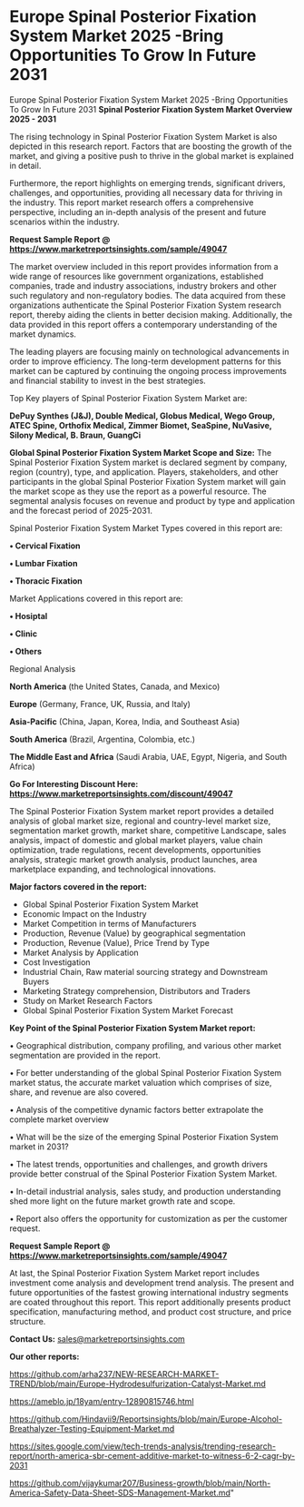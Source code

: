 # Europe Spinal Posterior Fixation System Market 2025 -Bring Opportunities To Grow In Future 2031
Europe Spinal Posterior Fixation System Market 2025 -Bring Opportunities To Grow In Future 2031
<Strong> Spinal Posterior Fixation System Market Overview 2025 - 2031</strong>

The rising technology in Spinal Posterior Fixation System Market is also depicted in this research report. Factors that are boosting the growth of the market, and giving a positive push to thrive in the global market is explained in detail.

Furthermore, the report highlights on emerging trends, significant drivers, challenges, and opportunities, providing all necessary data for thriving in the industry. This report market research offers a comprehensive perspective, including an in-depth analysis of the present and future scenarios within the industry.

<strong>Request Sample Report @ <a href=https://www.marketreportsinsights.com/sample/49047>https://www.marketreportsinsights.com/sample/49047</a></strong>

The market overview included in this report provides information from a wide range of resources like government organizations, established companies, trade and industry associations, industry brokers and other such regulatory and non-regulatory bodies. The data acquired from these organizations authenticate the Spinal Posterior Fixation System research report, thereby aiding the clients in better decision making. Additionally, the data provided in this report offers a contemporary understanding of the market dynamics.

The leading players are focusing mainly on technological advancements in order to improve efficiency. The long-term development patterns for this market can be captured by continuing the ongoing process improvements and financial stability to invest in the best strategies.

Top Key players of Spinal Posterior Fixation System Market are:

<strong>DePuy Synthes (J&J), Double Medical, Globus Medical, Wego Group, ATEC Spine, Orthofix Medical, Zimmer Biomet, SeaSpine, NuVasive, Silony Medical, B. Braun, GuangCi</strong>

<strong><b>Global Spinal Posterior Fixation System Market Scope and Size:</b></strong>
The Spinal Posterior Fixation System market is declared segment by company, region (country), type, and application. Players, stakeholders, and other participants in the global Spinal Posterior Fixation System market will gain the market scope as they use the report as a powerful resource. The segmental analysis focuses on revenue and product by type and application and the forecast period of 2025-2031.

Spinal Posterior Fixation System Market Types covered in this report are:

<strong>•  Cervical Fixation

•  Lumbar Fixation

•  Thoracic Fixation</strong>

Market Applications covered in this report are:

<strong>•  Hosiptal

•  Clinic

•  Others</strong> 

Regional Analysis

<strong>North America</strong> (the United States, Canada, and Mexico)

<strong>Europe</strong> (Germany, France, UK, Russia, and Italy)

<strong>Asia-Pacific</strong> (China, Japan, Korea, India, and Southeast Asia)

<strong>South America</strong> (Brazil, Argentina, Colombia, etc.)

<strong>The Middle East and Africa</strong> (Saudi Arabia, UAE, Egypt, Nigeria, and South Africa)

<strong>Go For Interesting Discount Here: <a href=https://www.marketreportsinsights.com/discount/49047>https://www.marketreportsinsights.com/discount/49047</a></strong>

The Spinal Posterior Fixation System market report provides a detailed analysis of global market size, regional and country-level market size, segmentation market growth, market share, competitive Landscape, sales analysis, impact of domestic and global market players, value chain optimization, trade regulations, recent developments, opportunities analysis, strategic market growth analysis, product launches, area marketplace expanding, and technological innovations.

<strong><b>Major factors covered in the report:</b></strong>
<ul>
  <li>Global Spinal Posterior Fixation System Market </li>
  <li>Economic Impact on the Industry</li>
  <li>Market Competition in terms of Manufacturers</li>
  <li>Production, Revenue (Value) by geographical segmentation</li>
  <li>Production, Revenue (Value), Price Trend by Type</li>
  <li>Market Analysis by Application</li>
  <li>Cost Investigation</li>
  <li>Industrial Chain, Raw material sourcing strategy and Downstream Buyers</li>
  <li>Marketing Strategy comprehension, Distributors and Traders</li>
  <li>Study on Market Research Factors</li>
  <li>Global Spinal Posterior Fixation System Market Forecast</li>
</ul>

<strong><b>Key Point of the Spinal Posterior Fixation System Market report:</b></strong>

• Geographical distribution, company profiling, and various other market segmentation are provided in the report.

• For better understanding of the global Spinal Posterior Fixation System market status, the accurate market valuation which comprises of size, share, and revenue are also covered.

• Analysis of the competitive dynamic factors better extrapolate the complete market overview

• What will be the size of the emerging Spinal Posterior Fixation System market in 2031?

• The latest trends, opportunities and challenges, and growth drivers provide better construal of the Spinal Posterior Fixation System Market.

• In-detail industrial analysis, sales study, and production understanding shed more light on the future market growth rate and scope.

• Report also offers the opportunity for customization as per the customer request.

<strong>Request Sample Report @ <a href=https://www.marketreportsinsights.com/sample/49047>https://www.marketreportsinsights.com/sample/49047</a></strong>

At last, the Spinal Posterior Fixation System Market report includes investment come analysis and development trend analysis. The present and future opportunities of the fastest growing international industry segments are coated throughout this report. This report additionally presents product specification, manufacturing method, and product cost structure, and price structure.

<strong>Contact Us:</strong>
sales@marketreportsinsights.com

<strong>Our other reports:</strong>

<a href=https://github.com/arha237/NEW-RESEARCH-MARKET-TREND/blob/main/Europe-Hydrodesulfurization-Catalyst-Market.md>https://github.com/arha237/NEW-RESEARCH-MARKET-TREND/blob/main/Europe-Hydrodesulfurization-Catalyst-Market.md</a>

<a href=https://ameblo.jp/18yam/entry-12890815746.html>https://ameblo.jp/18yam/entry-12890815746.html</a>

<a href=https://github.com/Hindavii9/Reportsinsights/blob/main/Europe-Alcohol-Breathalyzer-Testing-Equipment-Market.md>https://github.com/Hindavii9/Reportsinsights/blob/main/Europe-Alcohol-Breathalyzer-Testing-Equipment-Market.md</a>

<a href=https://sites.google.com/view/tech-trends-analysis/trending-research-report/north-america-sbr-cement-additive-market-to-witness-6-2-cagr-by-2031>https://sites.google.com/view/tech-trends-analysis/trending-research-report/north-america-sbr-cement-additive-market-to-witness-6-2-cagr-by-2031</a>

<a href=https://github.com/vijaykumar207/Business-growth/blob/main/North-America-Safety-Data-Sheet-SDS-Management-Market.md>https://github.com/vijaykumar207/Business-growth/blob/main/North-America-Safety-Data-Sheet-SDS-Management-Market.md</a>"
